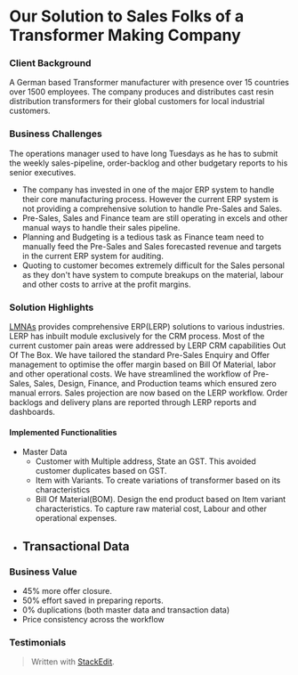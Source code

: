 
# Our Solution to Sales Folks of a Transformer Making Company

### Client Background
A German based Transformer manufacturer with presence over 15 countries over 1500 employees. The company produces and distributes cast resin distribution transformers for their global customers for local industrial customers. 
### Business Challenges
The operations manager used to have long Tuesdays as he has to submit the weekly sales-pipeline, order-backlog and other budgetary reports to his senior executives.
 - The company has invested in one of the major ERP system to handle their  core manufacturing process. However the current ERP system is not providing a comprehensive solution to handle Pre-Sales and Sales. 
 - Pre-Sales, Sales and Finance team are still operating in excels and other manual ways to handle their sales pipeline.
 - Planning and Budgeting is a tedious task as Finance team need to manually feed the Pre-Sales and Sales forecasted revenue and targets in the current ERP system for auditing. 
 - Quoting to customer becomes extremely difficult for the Sales personal as they don't have system to compute breakups on the material, labour and other costs to arrive at the profit margins.

### Solution Highlights
[LMNAs](https://lmnas.com) provides comprehensive ERP(LERP) solutions to various industries. LERP has inbuilt module exclusively for the CRM process. Most of the current customer pain areas were addressed by LERP CRM capabilities Out Of The Box.
We have tailored the standard Pre-Sales Enquiry and Offer management to optimise the offer margin based on Bill Of Material, labor and other operational costs.
We have streamlined the workflow of Pre-Sales, Sales, Design, Finance, and Production teams which ensured zero manual errors. Sales projection are now  based on the LERP workflow. Order backlogs and delivery plans are reported through LERP reports and dashboards.
#### Implemented Functionalities

 - Master Data
	 - Customer with Multiple address, State an GST. This avoided customer duplicates based on GST.
	 - Item with Variants. To create variations of transformer based on its characteristics
	 - Bill Of Material(BOM). Design the end product based on Item variant characteristics. To capture raw material cost, Labour and other operational expenses. 
 - Transactional Data
	 - 



### Business Value
 - 45% more offer closure. 
 - 50% effort saved in preparing reports. 
 - 0% duplications (both master data and transaction data) 
 - Price consistency across the workflow

### Testimonials


> Written with [StackEdit](https://stackedit.io/).
<!--stackedit_data:
eyJoaXN0b3J5IjpbNjkwNDcwOTM4LC0yMDgyMDE1MjM3LDYyNT
M5MjQ4MiwxOTM5MzE3NjA4LDE0OTQ1MjUzNTYsNjU0MDIxMzQ3
LDIxMjgyNjI0NzMsLTM3NjI0ODg3MCwtMjAzNzI1NTI1NywtMT
I5NzEzODY4M119
-->